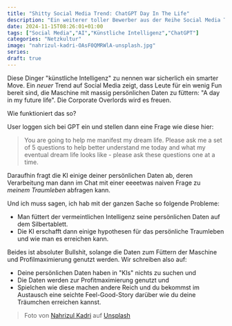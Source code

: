 ```yaml
---
title: "Shitty Social Media Trend: ChatGPT Day In The Life"
description: "Ein weiterer toller Bewerber aus der Reihe Social Media Trends"
date: 2024-11-15T08:26:01+01:00
tags: ["Social Media","AI","Künstliche Intelligenz","ChatGPT"]
categories: "Netzkultur"
image: "nahrizul-kadri-OAsF0QMRWlA-unsplash.jpg"
series:
draft: true
---
```

Diese Dinger "künstliche Intelligenz" zu nennen war sicherlich ein smarter Move. Ein <i>neuer</i> Trend auf Social Media zeigt, dass Leute für ein wenig Fun bereit sind, die Maschine mit massig persönlichen Daten zu füttern: "A day in my future life". Die Corporate Overlords wird es freuen.

Wie funktioniert das so?

User loggen sich bei GPT ein und stellen dann eine Frage wie diese hier:

<blockquote>
You are going to help me manifest my dream life. Please ask me a set of 5 questions to help better understand me today and what my eventual dream life looks like - please ask these questions one at a time.
</blockquote>

Daraufhin fragt die KI einige deiner persönlichen Daten ab, deren Verarbeitung man dann im Chat mit einer eeeetwas naiven Frage zu <i>meinem Traumleben</i> abfragen kann.

Und ich muss sagen, ich hab mit der ganzen Sache so folgende Probleme:

* Man füttert der vermeintlichen Intelligenz seine persönlichen Daten auf dem Silbertablett.
* Die KI erschafft dann einige hypothesen für das persönliche Traumleben und wie man es erreichen kann.

Beides ist absoluter Bullshit, solange die Daten zum Füttern der Maschine und Profilmaximierung genutzt werden. Wir schreiben also auf:

* Deine persönlichen Daten haben in "KIs" nichts zu suchen und
* Die Daten werden zur Profitmaximierung genutzt und
* Spielchen wie diese machen andere Reich und du bekommst im Austausch eine seichte Feel-Good-Story darüber wie du deine Träumchen erreichen kannst.

<blockquote>Foto von <a href="https://unsplash.com/de/@nahrizuladib?utm_content=creditCopyText&utm_medium=referral&utm_source=unsplash">Nahrizul Kadri</a> auf <a href="https://unsplash.com/de/fotos/ein-zeichen-mit-einem-fragezeichen-und-einem-darauf-gezeichneten-fragezeichen-OAsF0QMRWlA?utm_content=creditCopyText&utm_medium=referral&utm_source=unsplash">Unsplash</a></blockquote>